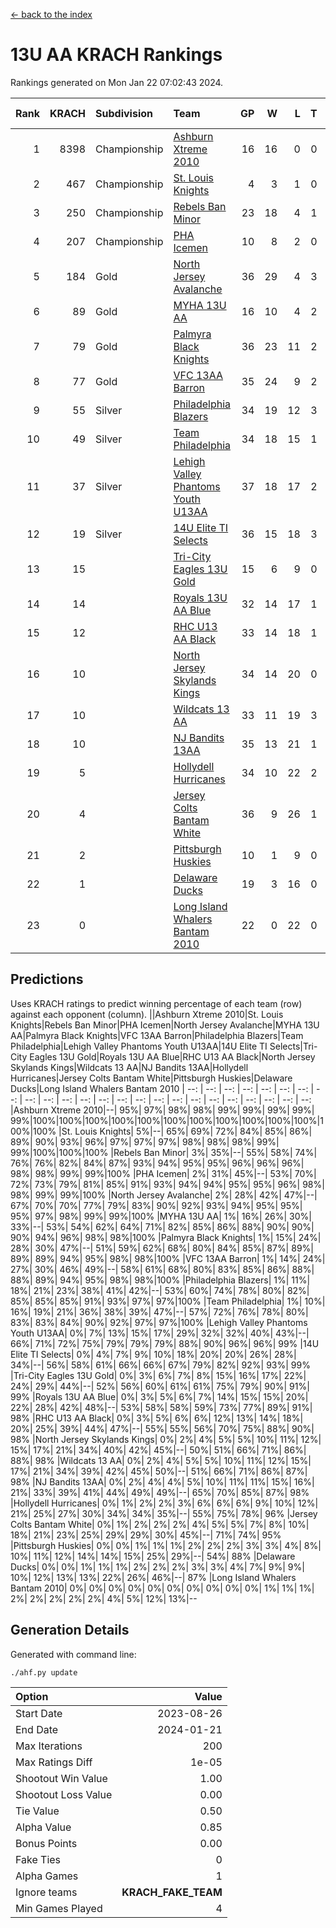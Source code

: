 [<- back to the index](readme.md)
# 13U AA KRACH Rankings
Rankings generated on Mon Jan 22 07:02:43 2024.

Rank|KRACH|Subdivision|Team|GP|W|L|T|OTW|OTL|SoS|Exp Wins|Win Diff
---:|---:|:---|:---|---:|---:|---:|---:|---:|---:|---:|---:|---:
1|8398|Championship|[Ashburn Xtreme 2010](https://gamesheetstats.com/seasons/3659/teams/140527/schedule)|16|16|0|0|0|0|95|16.8|-0.0
2|467|Championship|[St. Louis Knights](https://gamesheetstats.com/seasons/3659/teams/143323/schedule)|4|3|1|0|0|0|1702|3.8|-0.0
3|250|Championship|[Rebels Ban Minor](https://gamesheetstats.com/seasons/3659/teams/140539/schedule)|23|18|4|1|0|0|741|19.4|0.0
4|207|Championship|[PHA Icemen](https://gamesheetstats.com/seasons/3659/teams/143321/schedule)|10|8|2|0|2|0|67|8.9|0.0
5|184|Gold|[North Jersey Avalanche](https://gamesheetstats.com/seasons/3659/teams/140535/schedule)|36|29|4|3|0|0|264|31.4|0.0
6|89|Gold|[MYHA 13U AA](https://gamesheetstats.com/seasons/3659/teams/140533/schedule)|16|10|4|2|1|0|64|11.9|0.0
7|79|Gold|[Palmyra Black Knights](https://gamesheetstats.com/seasons/3659/teams/140537/schedule)|36|23|11|2|3|0|499|24.9|0.0
8|77|Gold|[VFC 13AA Barron](https://gamesheetstats.com/seasons/3659/teams/140544/schedule)|35|24|9|2|2|3|46|25.9|0.0
9|55|Silver|[Philadelphia Blazers](https://gamesheetstats.com/seasons/3659/teams/140538/schedule)|34|19|12|3|3|2|529|21.4|0.0
10|49|Silver|[Team Philadelphia](https://gamesheetstats.com/seasons/3659/teams/140542/schedule)|34|18|15|1|0|1|535|19.4|0.0
11|37|Silver|[Lehigh Valley Phantoms Youth U13AA](https://gamesheetstats.com/seasons/3659/teams/140531/schedule)|37|18|17|2|1|3|279|19.9|0.0
12|19|Silver|[14U Elite TI Selects](https://gamesheetstats.com/seasons/3659/teams/140526/schedule)|36|15|18|3|1|1|494|17.4|0.0
13|15||[Tri-City Eagles 13U Gold](https://gamesheetstats.com/seasons/3659/teams/140543/schedule)|15|6|9|0|1|2|47|6.9|0.0
14|14||[Royals 13U AA Blue](https://gamesheetstats.com/seasons/3659/teams/140541/schedule)|32|14|17|1|0|1|46|15.4|0.0
15|12||[RHC U13 AA Black](https://gamesheetstats.com/seasons/3659/teams/140540/schedule)|33|14|18|1|1|0|45|15.4|0.0
16|10||[North Jersey Skylands Kings](https://gamesheetstats.com/seasons/3659/teams/140536/schedule)|34|14|20|0|3|1|53|14.9|0.0
17|10||[Wildcats 13 AA](https://gamesheetstats.com/seasons/3659/teams/140545/schedule)|33|11|19|3|0|0|46|13.4|0.0
18|10||[NJ Bandits 13AA](https://gamesheetstats.com/seasons/3659/teams/140534/schedule)|35|13|21|1|2|5|286|14.4|0.0
19|5||[Hollydell Hurricanes](https://gamesheetstats.com/seasons/3659/teams/140529/schedule)|34|10|22|2|2|0|278|11.9|0.0
20|4||[Jersey Colts Bantam White](https://gamesheetstats.com/seasons/3659/teams/140530/schedule)|36|9|26|1|1|2|47|10.4|0.0
21|2||[Pittsburgh Huskies](https://gamesheetstats.com/seasons/3659/teams/149413/schedule)|10|1|9|0|0|1|843|1.9|0.0
22|1||[Delaware Ducks](https://gamesheetstats.com/seasons/3659/teams/140528/schedule)|19|3|16|0|0|1|30|3.9|0.0
23|0||[Long Island Whalers Bantam 2010](https://gamesheetstats.com/seasons/3659/teams/140532/schedule)|22|0|22|0|0|0|53|0.9|0.0

## Predictions
Uses KRACH ratings to predict winning percentage of each team (row) against each opponent (column).
||Ashburn Xtreme 2010|St. Louis Knights|Rebels Ban Minor|PHA Icemen|North Jersey Avalanche|MYHA 13U AA|Palmyra Black Knights|VFC 13AA Barron|Philadelphia Blazers|Team Philadelphia|Lehigh Valley Phantoms Youth U13AA|14U Elite TI Selects|Tri-City Eagles 13U Gold|Royals 13U AA Blue|RHC U13 AA Black|North Jersey Skylands Kings|Wildcats 13 AA|NJ Bandits 13AA|Hollydell Hurricanes|Jersey Colts Bantam White|Pittsburgh Huskies|Delaware Ducks|Long Island Whalers Bantam 2010
| --: | --: | --: | --: | --: | --: | --: | --: | --: | --: | --: | --: | --: | --: | --: | --: | --: | --: | --: | --: | --: | --: | --: | --: 
|Ashburn Xtreme 2010|--| 95%| 97%| 98%| 98%| 99%| 99%| 99%| 99%| 99%|100%|100%|100%|100%|100%|100%|100%|100%|100%|100%|100%|100%|100%
|St. Louis Knights|  5%|--| 65%| 69%| 72%| 84%| 85%| 86%| 89%| 90%| 93%| 96%| 97%| 97%| 97%| 98%| 98%| 98%| 99%| 99%|100%|100%|100%
|Rebels Ban Minor|  3%| 35%|--| 55%| 58%| 74%| 76%| 76%| 82%| 84%| 87%| 93%| 94%| 95%| 95%| 96%| 96%| 96%| 98%| 98%| 99%| 99%|100%
|PHA Icemen|  2%| 31%| 45%|--| 53%| 70%| 72%| 73%| 79%| 81%| 85%| 91%| 93%| 94%| 94%| 95%| 95%| 96%| 98%| 98%| 99%| 99%|100%
|North Jersey Avalanche|  2%| 28%| 42%| 47%|--| 67%| 70%| 70%| 77%| 79%| 83%| 90%| 92%| 93%| 94%| 95%| 95%| 95%| 97%| 98%| 99%| 99%|100%
|MYHA 13U AA|  1%| 16%| 26%| 30%| 33%|--| 53%| 54%| 62%| 64%| 71%| 82%| 85%| 86%| 88%| 90%| 90%| 90%| 94%| 96%| 98%| 98%|100%
|Palmyra Black Knights|  1%| 15%| 24%| 28%| 30%| 47%|--| 51%| 59%| 62%| 68%| 80%| 84%| 85%| 87%| 89%| 89%| 89%| 94%| 95%| 98%| 98%|100%
|VFC 13AA Barron|  1%| 14%| 24%| 27%| 30%| 46%| 49%|--| 58%| 61%| 68%| 80%| 83%| 85%| 86%| 88%| 88%| 89%| 94%| 95%| 98%| 98%|100%
|Philadelphia Blazers|  1%| 11%| 18%| 21%| 23%| 38%| 41%| 42%|--| 53%| 60%| 74%| 78%| 80%| 82%| 85%| 85%| 85%| 91%| 93%| 97%| 97%|100%
|Team Philadelphia|  1%| 10%| 16%| 19%| 21%| 36%| 38%| 39%| 47%|--| 57%| 72%| 76%| 78%| 80%| 83%| 83%| 84%| 90%| 92%| 97%| 97%|100%
|Lehigh Valley Phantoms Youth U13AA|  0%|  7%| 13%| 15%| 17%| 29%| 32%| 32%| 40%| 43%|--| 66%| 71%| 72%| 75%| 79%| 79%| 79%| 88%| 90%| 96%| 96%| 99%
|14U Elite TI Selects|  0%|  4%|  7%|  9%| 10%| 18%| 20%| 20%| 26%| 28%| 34%|--| 56%| 58%| 61%| 66%| 66%| 67%| 79%| 82%| 92%| 93%| 99%
|Tri-City Eagles 13U Gold|  0%|  3%|  6%|  7%|  8%| 15%| 16%| 17%| 22%| 24%| 29%| 44%|--| 52%| 56%| 60%| 61%| 61%| 75%| 79%| 90%| 91%| 99%
|Royals 13U AA Blue|  0%|  3%|  5%|  6%|  7%| 14%| 15%| 15%| 20%| 22%| 28%| 42%| 48%|--| 53%| 58%| 58%| 59%| 73%| 77%| 89%| 91%| 98%
|RHC U13 AA Black|  0%|  3%|  5%|  6%|  6%| 12%| 13%| 14%| 18%| 20%| 25%| 39%| 44%| 47%|--| 55%| 55%| 56%| 70%| 75%| 88%| 90%| 98%
|North Jersey Skylands Kings|  0%|  2%|  4%|  5%|  5%| 10%| 11%| 12%| 15%| 17%| 21%| 34%| 40%| 42%| 45%|--| 50%| 51%| 66%| 71%| 86%| 88%| 98%
|Wildcats 13 AA|  0%|  2%|  4%|  5%|  5%| 10%| 11%| 12%| 15%| 17%| 21%| 34%| 39%| 42%| 45%| 50%|--| 51%| 66%| 71%| 86%| 87%| 98%
|NJ Bandits 13AA|  0%|  2%|  4%|  4%|  5%| 10%| 11%| 11%| 15%| 16%| 21%| 33%| 39%| 41%| 44%| 49%| 49%|--| 65%| 70%| 85%| 87%| 98%
|Hollydell Hurricanes|  0%|  1%|  2%|  2%|  3%|  6%|  6%|  6%|  9%| 10%| 12%| 21%| 25%| 27%| 30%| 34%| 34%| 35%|--| 55%| 75%| 78%| 96%
|Jersey Colts Bantam White|  0%|  1%|  2%|  2%|  2%|  4%|  5%|  5%|  7%|  8%| 10%| 18%| 21%| 23%| 25%| 29%| 29%| 30%| 45%|--| 71%| 74%| 95%
|Pittsburgh Huskies|  0%|  0%|  1%|  1%|  1%|  2%|  2%|  2%|  3%|  3%|  4%|  8%| 10%| 11%| 12%| 14%| 14%| 15%| 25%| 29%|--| 54%| 88%
|Delaware Ducks|  0%|  0%|  1%|  1%|  1%|  2%|  2%|  2%|  3%|  3%|  4%|  7%|  9%|  9%| 10%| 12%| 13%| 13%| 22%| 26%| 46%|--| 87%
|Long Island Whalers Bantam 2010|  0%|  0%|  0%|  0%|  0%|  0%|  0%|  0%|  0%|  0%|  1%|  1%|  1%|  2%|  2%|  2%|  2%|  2%|  4%|  5%| 12%| 13%|--

## Generation Details

Generated with command line:
```
./ahf.py update
```

| Option | Value |
| :----- | ----: |
| Start Date | 2023-08-26 |
| End Date | 2024-01-21 |
| Max Iterations | 200 |
| Max Ratings Diff | 1e-05 |
| Shootout Win Value | 1.00 |
| Shootout Loss Value | 0.00 |
| Tie Value | 0.50 |
| Alpha Value | 0.85 |
| Bonus Points | 0.00 |
| Fake Ties | 0 |
| Alpha Games | 1 |
| Ignore teams | __KRACH_FAKE_TEAM__ |
| Min Games Played | 4 |

